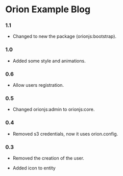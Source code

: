Orion Example Blog
==================

### 1.1

- Changed to new the package (orionjs:bootstrap).

### 1.0

- Added some style and animations.

### 0.6

- Allow users registration.

### 0.5

- Changed orionjs:admin to orionjs:core.

### 0.4

- Removed s3 credentials, now it uses orion.config.

### 0.3

- Removed the creation of the user.

- Added icon to entity
